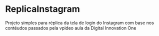 # ReplicaInstagram

Projeto simples para réplica da tela de login do Instagram com base nos contéudos passados pela vpideo aula da Digital Innovation One
